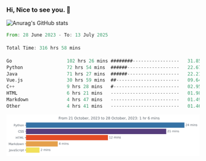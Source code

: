 ### Hi, Nice to see you. 👋

<!--
**EtherFin/EtherFin** is a ✨ _special_ ✨ repository because its `README.md` (this file) appears on your GitHub profile.

Here are some ideas to get you started:

- 🔭 I’m currently working on ...
- 🌱 I’m currently learning ...
- 👯 I’m looking to collaborate on ...
- 🤔 I’m looking for help with ...
- 💬 Ask me about ...
- 📫 How to reach me: ...
- 😄 Pronouns: ...
- ⚡ Fun fact: ...
-->


![Anurag's GitHub stats](https://github-readme-stats.vercel.app/api?username=EtherFin&bg_color=30,e96443,e97f43,e99943,e9b443,e9ce43,e9e843,d3e943,bee943,a9e943,94e943&title_color=fff&text_color=000&show_icons=true&icon_color=000)


<!--START_SECTION:waka-->

```rust
From: 28 June 2023 - To: 13 July 2025

Total Time: 316 hrs 58 mins

Go                    102 hrs 26 mins ########-----------------   31.85 %
Python                72 hrs 54 mins  ######-------------------   22.67 %
Java                  71 hrs 27 mins  ######-------------------   22.21 %
Vue.js                30 hrs 59 mins  ##-----------------------   09.64 %
C++                   9 hrs 28 mins   #------------------------   02.95 %
HTML                  6 hrs 21 mins   -------------------------   01.98 %
Markdown              4 hrs 47 mins   -------------------------   01.49 %
Other                 4 hrs 41 mins   -------------------------   01.46 %
```

<!--END_SECTION:waka-->

<img
  src="https://github.com/EtherFin/EtherFin/blob/master/images/stat.svg"
  alt="Work Dashboard"
/>

